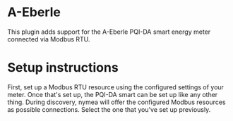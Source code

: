# A-Eberle

This plugin adds support for the A-Eberle PQI-DA smart energy meter connected via Modbus RTU.

# Setup instructions
First, set up a Modbus RTU resource using the configured settings of your meter. Once
that's set up, the PQI-DA smart can be set up like any other thing. During discovery, nymea will
offer the configured Modbus resources as possible connections. Select the one that
you've set up previously.
